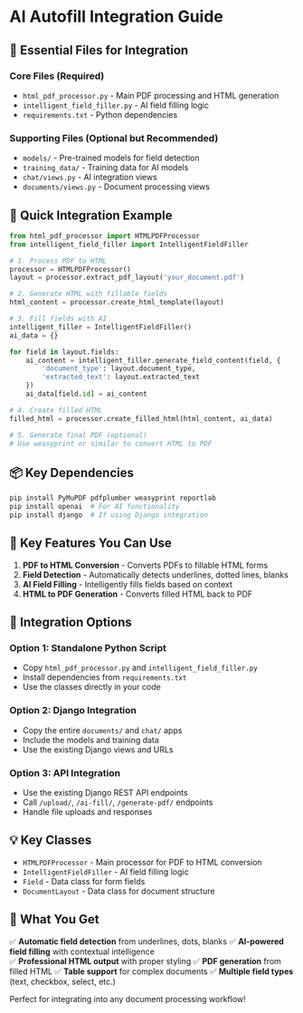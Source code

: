 # AI Autofill Integration Guide

## 📁 Essential Files for Integration

### Core Files (Required)
- `html_pdf_processor.py` - Main PDF processing and HTML generation
- `intelligent_field_filler.py` - AI field filling logic
- `requirements.txt` - Python dependencies

### Supporting Files (Optional but Recommended)
- `models/` - Pre-trained models for field detection
- `training_data/` - Training data for AI models
- `chat/views.py` - AI integration views
- `documents/views.py` - Document processing views

## 🚀 Quick Integration Example

```python
from html_pdf_processor import HTMLPDFProcessor
from intelligent_field_filler import IntelligentFieldFiller

# 1. Process PDF to HTML
processor = HTMLPDFProcessor()
layout = processor.extract_pdf_layout('your_document.pdf')

# 2. Generate HTML with fillable fields
html_content = processor.create_html_template(layout)

# 3. Fill fields with AI
intelligent_filler = IntelligentFieldFiller()
ai_data = {}

for field in layout.fields:
    ai_content = intelligent_filler.generate_field_content(field, {
        'document_type': layout.document_type,
        'extracted_text': layout.extracted_text
    })
    ai_data[field.id] = ai_content

# 4. Create filled HTML
filled_html = processor.create_filled_html(html_content, ai_data)

# 5. Generate final PDF (optional)
# Use weasyprint or similar to convert HTML to PDF
```

## 📦 Key Dependencies

```bash
pip install PyMuPDF pdfplumber weasyprint reportlab
pip install openai  # For AI functionality
pip install django  # If using Django integration
```

## 🎯 Key Features You Can Use

1. **PDF to HTML Conversion** - Converts PDFs to fillable HTML forms
2. **Field Detection** - Automatically detects underlines, dotted lines, blanks
3. **AI Field Filling** - Intelligently fills fields based on context
4. **HTML to PDF Generation** - Converts filled HTML back to PDF

## 🔧 Integration Options

### Option 1: Standalone Python Script
- Copy `html_pdf_processor.py` and `intelligent_field_filler.py`
- Install dependencies from `requirements.txt`
- Use the classes directly in your code

### Option 2: Django Integration
- Copy the entire `documents/` and `chat/` apps
- Include the models and training data
- Use the existing Django views and URLs

### Option 3: API Integration
- Use the existing Django REST API endpoints
- Call `/upload/`, `/ai-fill/`, `/generate-pdf/` endpoints
- Handle file uploads and responses

## 💡 Key Classes

- `HTMLPDFProcessor` - Main processor for PDF to HTML conversion
- `IntelligentFieldFiller` - AI field filling logic
- `Field` - Data class for form fields
- `DocumentLayout` - Data class for document structure

## 🎉 What You Get

✅ **Automatic field detection** from underlines, dots, blanks
✅ **AI-powered field filling** with contextual intelligence  
✅ **Professional HTML output** with proper styling
✅ **PDF generation** from filled HTML
✅ **Table support** for complex documents
✅ **Multiple field types** (text, checkbox, select, etc.)

Perfect for integrating into any document processing workflow!
